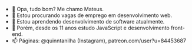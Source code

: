 - 👋 Opa, tudo bom? Me chamo Mateus.
- 👀 Estou procurando vagas de emprego em desenvolvimento web.
- 🌱 Estou aprendendo desenvolvimento de software atualmente.
- 💞️ Porém, desde os 11 anos estudo JavaScript e desenvolvimento front-end.
- 📫 Páginas: @quinntanilha (Instagram), patreon.com/user?u=84453687

<!---
MateusDevQuintanilha/MateusDevQuintanilha is a ✨ special ✨ repository because its `README.md` (this file) appears on your GitHub profile.
You can click the Preview link to take a look at your changes.
--->

